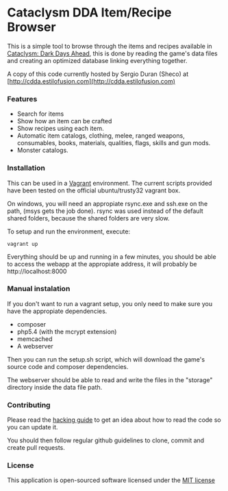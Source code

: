 Cataclysm DDA Item/Recipe Browser
=================================

This is a simple tool to browse through the items and recipes available in [Cataclysm: Dark Days Ahead](http://cataclysmdda.com), this is done by reading the game's data files and creating an optimized database linking everything together.

A copy of this code currently hosted by Sergio Duran (Sheco) at [http://cdda.estilofusion.com](http://cdda.estilofusion.com)

### Features

- Search for items
- Show how an item can be crafted
- Show recipes using each item.
- Automatic item catalogs, clothing, melee, ranged weapons, consumables, books, materials, qualities, flags, skills and gun mods.
- Monster catalogs.

### Installation

This can be used in a [Vagrant](https://www.vagrantup.com/) environment. The current scripts provided have been tested on the official ubuntu/trusty32 vagrant box.

On windows, you will need an appropiate rsync.exe and ssh.exe on the path, (msys gets the job done). rsync was used instead of the default shared folders, because the shared folders are very slow.

To setup and run the environment, execute:

```
vagrant up
```

Everything should be up and running in a few minutes, you should be able to access the webapp at the appropiate address, it will probably be http://localhost:8000

### Manual instalation

If you don't want to run a vagrant setup, you only need to make sure you
have the appropiate dependencies.

* composer
* php5.4 (with the mcrypt extension)
* memcached
* A webserver

Then you can run the setup.sh script, which will download the game's source
code and composer dependencies.

The webserver should be able to read and write the files in the "storage"
directory inside the data file path.

### Contributing

Please read the [hacking guide](HACKING.md) to get an idea about how to read
the code so you can update it. 

You should then follow regular github guidelines to clone, commit and create pull requests.

### License

This application is open-sourced software licensed under the [MIT license](LICENSE.txt)
